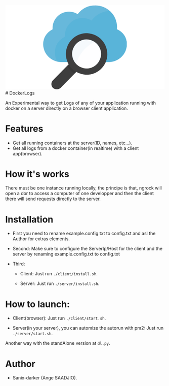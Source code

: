 <img src="./client/static/logoo.png">
# DockerLogs

An Experimental way to get Logs of any of your application running with docker on a server directly on a browser client application.

# Features

- Get all running containers at the server(ID, names, etc...).
- Get all logs from a docker container(in realtime) with a client app(browser).

# How it's works

There must be one instance running locally, the principe is that, ngrock will open a dor to access a computer of one developper and then the client there will send requests directly to the server.

# Installation

- First you need to rename example.config.txt to config.txt and asl the Author for extras elements.

- Second: Make sure to configure the ServerIp/Host for the client and the server by renaming example.config.txt to config.txt

- Third:
    - Client:
        Just run `./client/install.sh`.

    - Server:
        Just run `./server/install.sh`.


# How to launch:

- Client(browser):
    Just run `./client/start.sh`.

- Server(in your server), you can automize the autorun with pm2:
    Just run `./server/start.sh`.

Another way with the standAlone version at `dl.py`.


# Author

- Sanix-darker (Ange SAADJIO).